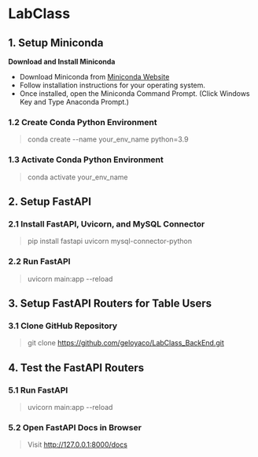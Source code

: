 # LabClass

## 1. Setup Miniconda
**Download and Install Miniconda**
- Download Miniconda from [Miniconda Website](https://docs.anaconda.com/free/miniconda/)
- Follow installation instructions for your operating system.
- Once installed, open the Miniconda Command Prompt. (Click Windows Key and Type Anaconda Prompt.)
### 1.2 Create Conda Python Environment
> conda create --name your_env_name python=3.9
### 1.3 Activate Conda Python Environment
> conda activate your_env_name
## 2. Setup FastAPI
### 2.1 Install FastAPI, Uvicorn, and MySQL Connector
> pip install fastapi uvicorn mysql-connector-python
### 2.2 Run FastAPI
> uvicorn main:app --reload
## 3. Setup FastAPI Routers for Table Users
### 3.1 Clone GitHub Repository
> git clone https://github.com/geloyaco/LabClass_BackEnd.git
## 4. Test the FastAPI Routers
### 5.1 Run FastAPI
> uvicorn main:app --reload
### 5.2 Open FastAPI Docs in Browser
> Visit http://127.0.0.1:8000/docs
  
 

